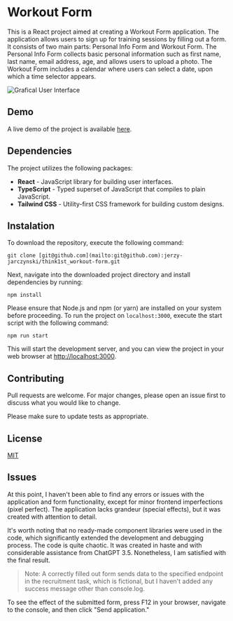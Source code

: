 
# Workout Form

This is a React project aimed at creating a Workout Form application. The application allows users to sign up for training sessions by filling out a form. It consists of two main parts: Personal Info Form and Workout Form. The Personal Info Form collects basic personal information such as first name, last name, email address, age, and allows users to upload a photo. The Workout Form includes a calendar where users can select a date, upon which a time selector appears. 

![Grafical User Interface](https://i.postimg.cc/JnRHPPp8/workout-form.png)


## Demo

A live demo of the project is available [here](https://4406ef1c-6c8b-4119-af9e-6e6f492ba3fb-00-2dmeypbue95rf.picard.replit.dev/). 

## Dependencies 

The project utilizes the following packages: 
-  **React** - JavaScript library for building user interfaces. 
-  **TypeScript** - Typed superset of JavaScript that compiles to plain JavaScript. 
-  **Tailwind CSS** - Utility-first CSS framework for building custom designs.

## Instalation

To download the repository, execute the following command:

```
git clone [git@github.com](mailto:git@github.com):jerzy-jarczynski/think1st_workout-form.git
```

Next, navigate into the downloaded project directory and install dependencies by running:

```
npm install
```

Please ensure that Node.js and npm (or yarn) are installed on your system before proceeding. To run the project on `localhost:3000`, execute the start script with the following command:

```
npm run start
```


This will start the development server, and you can view the project in your web browser at [http://localhost:3000](http://localhost:3000).

## Contributing

Pull requests are welcome. For major changes, please open an issue first to discuss what you would like to change.

Please make sure to update tests as appropriate.

## License

[](https://github.com/jerzy-jarczynski/final_jewelry_shop#license)

[MIT](https://choosealicense.com/licenses/mit/)

## Issues

At this point, I haven't been able to find any errors or issues with the application and form functionality, except for minor frontend imperfections (pixel perfect). The application lacks grandeur (special effects), but it was created with attention to detail.

It's worth noting that no ready-made component libraries were used in the code, which significantly extended the development and debugging process. The code is quite chaotic. It was created in haste and with considerable assistance from ChatGPT 3.5. Nonetheless, I am satisfied with the final result.

> Note: A correctly filled out form sends data to the specified endpoint in the recruitment task, which is fictional, but I haven't added any success message other than console.log.

To see the effect of the submitted form, press F12 in your browser, navigate to the console, and then click "Send application."